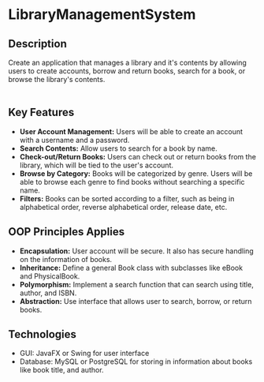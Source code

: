 # **LibraryManagementSystem**
## Description
Create an application that manages a library and it's contents by allowing users to create accounts, borrow and return books, search for a book, or browse the library's contents. <br><br>

## Key Features
* **User Account Management:** Users will be able to create an account with a username and a password.
* **Search Contents:** Allow users to search for a book by name.
* **Check-out/Return Books:** Users can check out or return books from the library, which will be tied to the user's account.
* **Browse by Category:** Books will be categorized by genre. Users will be able to browse each genre to find books without searching a specific name.
* **Filters:** Books can be sorted according to a filter, such as being in alphabetical order, reverse alphabetical order, release date, etc.

## OOP Principles Applies
* **Encapsulation:** User account will be secure. It also has secure handling on the information of books. 
* **Inheritance:** Define a general Book class with subclasses like eBook and PhysicalBook.
* **Polymorphism:** Implement a search function that can search using title, author, and ISBN.
* **Abstraction:** Use interface that allows user to search, borrow, or return books. 

## Technologies
* GUI: JavaFX or Swing for user interface
* Database:  MySQL or PostgreSQL for storing in information about books like book title, and author.
